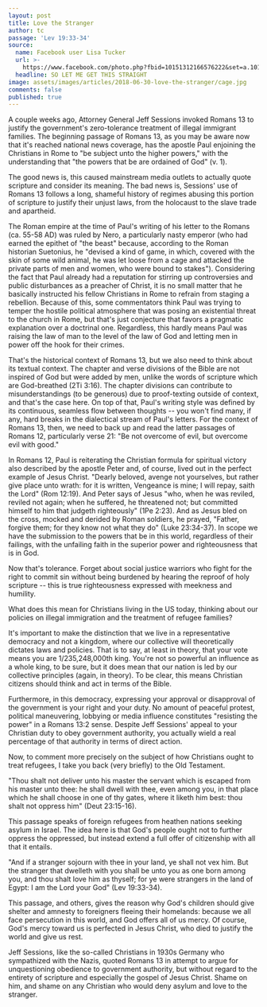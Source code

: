 ```yaml
---
layout: post
title: Love the Stranger
author: tc
passage: 'Lev 19:33-34'
source:
  name: Facebook user Lisa Tucker
  url: >-
    https://www.facebook.com/photo.php?fbid=10151312166576222&set=a.10150829302276222.394506.674531221&type=3&theater
  headline: SO LET ME GET THIS STRAIGHT
image: assets/images/articles/2018-06-30-love-the-stranger/cage.jpg
comments: false
published: true
---
```

A couple weeks ago, Attorney General Jeff Sessions invoked Romans 13 to justify the government's zero-tolerance treatment of illegal immigrant families. The beginning passage of Romans 13, as you may be aware now that it's reached national news coverage, has the apostle Paul enjoining the Christians in Rome to "be subject unto the higher powers," with the understanding that "the powers that be are ordained of God" (v. 1).

The good news is, this caused mainstream media outlets to actually quote scripture and consider its meaning. The bad news is, Sessions' use of Romans 13 follows a long, shameful history of regimes abusing this portion of scripture to justify their unjust laws, from the holocaust to the slave trade and apartheid.

The Roman empire at the time of Paul's writing of his letter to the Romans (ca. 55-58 AD) was ruled by Nero, a particularly nasty emperor (who had earned the epithet of "the beast" because, according to the Roman historian Suetonius, he "devised a kind of game, in which, covered with the skin of some wild animal, he was let loose from a cage and attacked the private parts of men and women, who were bound to stakes"). Considering the fact that Paul already had a reputation for stirring up controversies and public disturbances as a preacher of Christ, it is no small matter that he basically instructed his fellow Christians in Rome to refrain from staging a rebellion. Because of this, some commentators think Paul was trying to temper the hostile political atmosphere that was posing an existential threat to the church in Rome, but that's just conjecture that favors a pragmatic explanation over a doctrinal one. Regardless, this hardly means Paul was raising the law of man to the level of the law of God and letting men in power off the hook for their crimes.

That's the historical context of Romans 13, but we also need to think about its textual context. The chapter and verse divisions of the Bible are not inspired of God but were added by men, unlike the words of scripture which are God-breathed (2Ti 3:16). The chapter divisions can contribute to misunderstandings (to be generous) due to proof-texting outside of context, and that's the case here. On top of that, Paul's writing style was defined by its continuous, seamless flow between thoughts -- you won't find many, if any, hard breaks in the dialectical stream of Paul's letters. For the context of Romans 13, then, we need to back up and read the latter passages of Romans 12, particularly verse 21: "Be not overcome of evil, but overcome evil with good."

In Romans 12, Paul is reiterating the Christian formula for spiritual victory also described by the apostle Peter and, of course, lived out in the perfect example of Jesus Christ. "Dearly beloved, avenge not yourselves, but rather give place unto wrath: for it is written, Vengeance is mine; I will repay, saith the Lord" (Rom 12:19). And Peter says of Jesus "who, when he was reviled, reviled not again; when he suffered, he threatened not; but committed himself to him that judgeth righteously" (1Pe 2:23). And as Jesus bled on the cross, mocked and derided by Roman soldiers, he prayed, "Father, forgive them; for they know not what they do" (Luke 23:34-37). In scope we have the submission to the powers that be in this world, regardless of their failings, with the unfailing faith in the superior power and righteousness that is in God.

Now that's tolerance. Forget about social justice warriors who fight for the right to commit sin without being burdened by hearing the reproof of holy scripture -- this is true righteousness expressed with meekness and humility.

What does this mean for Christians living in the US today, thinking about our policies on illegal immigration and the treatment of refugee families?

It's important to make the distinction that we live in a representative democracy and not a kingdom, where our collective will theoretically dictates laws and policies. That is to say, at least in theory, that your vote means you are 1/235,248,000th king. You're not so powerful an influence as a whole king, to be sure, but it does mean that our nation is led by our collective principles (again, in theory). To be clear, this means Christian citizens should think and act in terms of the Bible.

Furthermore, in this democracy, expressing your approval or disapproval of the government is your right and your duty. No amount of peaceful protest, political maneuvering, lobbying or media influence constitutes "resisting the power" in a Romans 13:2 sense. Despite Jeff Sessions' appeal to your Christian duty to obey government authority, you actually wield a real percentage of that authority in terms of direct action.

Now, to comment more precisely on the subject of how Christians ought to treat refugees, I take you back (very briefly) to the Old Testament.

"Thou shalt not deliver unto his master the servant which is escaped from his master unto thee: he shall dwell with thee, even among you, in that place which he shall choose in one of thy gates, where it liketh him best: thou shalt not oppress him" (Deut 23:15-16).

This passage speaks of foreign refugees from heathen nations seeking asylum in Israel. The idea here is that God's people ought not to further oppress the oppressed, but instead extend a full offer of citizenship with all that it entails.

"And if a stranger sojourn with thee in your land, ye shall not vex him. But the stranger that dwelleth with you shall be unto you as one born among you, and thou shalt love him as thyself; for ye were strangers in the land of Egypt: I am the Lord your God" (Lev 19:33-34).

This passage, and others, gives the reason why God's children should give shelter and amnesty to foreigners fleeing their homelands: because we all face persecution in this world, and God offers all of us mercy. Of course, God's mercy toward us is perfected in Jesus Christ, who died to justify the world and give us rest.

Jeff Sessions, like the so-called Christians in 1930s Germany who sympathized with the Nazis, quoted Romans 13 in attempt to argue for unquestioning obedience to government authority, but without regard to the entirety of scripture and especially the gospel of Jesus Christ. Shame on him, and shame on any Christian who would deny asylum and love to the stranger.
